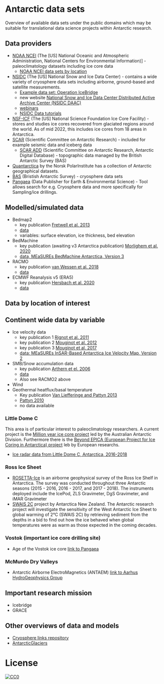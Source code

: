 # Antarctic data sets
Overview of available data sets under the public domains which may be suitable for translational data science projects within Antarctic research. 

## Data providers

* [NOAA NCEI](https://www.ncei.noaa.gov/products/paleoclimatology/ice-core) (The [US] National Oceanic and Atmospheric Administration, National Centers for Environmental Information)] - paleoclimatology datasets including ice core data
  * [NOAA NCEI data sets by location](https://www.ncei.noaa.gov/access/paleo-search/reports/location?dataTypeId=7&search=true)
* [NSIDC](https://nsidc.org/home) (The [US] National Snow and Ice Data Center) - contains a wide variety of cryosphere data sets including airborne, ground-based and satellite measurements.
  * [Example data set: Operation IceBridge](https://nsidc.org/data/icebridge)
  * new website [National Snow and Ice Data Center Distributed Active Archive Center (NSIDC DAAC)](https://www.earthdata.nasa.gov/topics/cryosphere)
  * [webinars](https://www.earthdata.nasa.gov/learn/webinars-and-tutorials/nsidc-daac-24-aug-2022)
  * [NSIDC Data tutorials](https://github.com/nsidc/NSIDC-Data-Tutorials)
* [NSF-ICF](https://icecores.org/inventory) (The [US] National Science Foundation Ice Core Facility) - stores and studies ice cores recovered from glaciated regions around the world. As of mid 2022, this includes ice cores from 18 areas in Antarctica.
* [SCAR](https://scar.org/resources/data/) (Scientific Committee on Antarctic Research) - included for example seismic data and iceberg data
  * [SCAR ADD](https://www.bas.ac.uk/project/add/) (Scientific Committee on Antarctic Research, Antarctic Digital Database) - topographic data managed by the British Antarctic Survey (BAS)
* [Quantarctica](https://www.npolar.no/en/quantarctica/) by the Norsk PolarInstitute has a collection of Antarctic geographical datasets.
* [BAS](https://data.bas.ac.uk/terms.php?topic=Cryosphere) (Bristish Antarctic Survey) - cryosphere data sets
* [Pangaea](https://www.pangaea.de/?t=Cryosphere) (Data Publisher for Earth & Environmental Science) - Tool allows search for e.g. Cryosphere data and more specifically for Sampling/ice drillings.

## Modelled/simulated data
* Bedmap2
  * key publication [Fretwell et al. 2013](https://tc.copernicus.org/articles/7/375/2013/)
  * [data](https://www.bas.ac.uk/project/bedmap-2/)
  * variables: surface elevation, ice thickness, bed elevation
* BedMachine
  * key publication (awaiting v3 Antarctica publication) [Morlighem et al. 2020](https://www.nature.com/articles/s41561-019-0510-8)
  * [data, MEaSUREs BedMachine Antarctica, Version 3](https://nsidc.org/data/nsidc-0756/versions/3) 
* RACMO
  * key publication [van Wessen et al. 2018](https://tc.copernicus.org/articles/12/1479/2018/)
  * [data](https://www.projects.science.uu.nl/iceclimate/publications/data/2018/vwessem2018_tc/RACMO_Yearly/)
* ECMWF Reanalysis v5 (ERA5)
  * key publication [Hersbach et al. 2020](https://rmets.onlinelibrary.wiley.com/doi/full/10.1002/qj.3803?ref=https://githubhelp.com)
  * [data](https://www.ecmwf.int/en/forecasts/dataset/ecmwf-reanalysis-v5)

## Data by location of interest

## Continent wide data by variable

* Ice velocity data
  * key publication 1 [Rignot et al. 2011](https://www.science.org/doi/full/10.1126/science.1208336?casa_token=g2LgmFsTJPkAAAAA%3AlVOZ7HeKsNPfROZvvzWzlGnnE5LTb5EQbojhwVWznZWTXbA9N31AAHGUNATPT0B9rHcqwhCumwtMdEhf#core-R22)
  * key publication 2 [Mouginot et al. 2012](https://www.mdpi.com/2072-4292/4/9/2753)
  * key publication 3 [Mouginot et al. 2017](https://www.mdpi.com/2072-4292/9/4/364)
  * [data: MEaSUREs InSAR-Based Antarctica Ice Velocity Map, Version 2](https://nsidc.org/data/nsidc-0484/versions/2)
* SMB/Snow accumulation data
  * key publication [Arthern et el. 2006](https://agupubs.onlinelibrary.wiley.com/doi/10.1029/2004JD005667)
  * [data](https://legacy.bas.ac.uk/bas_research/data/online_resources/snow_accumulation/amsr_accumulation_map.txt)
  * Also see RACMO2 above
* Wind
* Geothermal heatflux/basal temperature
  * Key publication [Van Liefferinge and Pattyn 2013](https://cp.copernicus.org/articles/9/2335/2013/)
  * [Pattyn 2010](https://www.sciencedirect.com/science/article/pii/S0012821X10002712)
  * no data available


### Little Dome C

This area is of particular interest to paleoclimatology researchers. A current project is the [Million year ice core project](https://www.antarctica.gov.au/science/climate-processes-and-change/antarctic-palaeoclimate/million-year-ice-core/) led by the Australian Antarctic Division. Furthermore there is the [Beyond EPICA (European Project for Ice Coring in Antarctica) project](https://www.beyondepica.eu/en/) leb by European researchs.

* [Ice radar data from Little Dome C, Antarctica, 2016-2018](https://data.bas.ac.uk/metadata.php?id=GB/NERC/BAS/PDC/01623)

### Ross Ice Sheet

* [ROSETTA-Ice](https://pgg.ldeo.columbia.edu/data/rosetta-ice) is an airborne geophysical survey of the Ross Ice Shelf in Antarctica. The survey was conducted throughout three Antarctic seasons (2015 - 2016, 2016 - 2017, and 2017 - 2018). The instruments deployed include the IcePod, ZLS Gravimeter, DgS Gravimeter, and iMAR Gravimeter
* [SWAIS 2C](https://www.antarcticanz.govt.nz/media/news/drilling-into-antarcticas-past-to-see-our-future) project by Antarctica New Zealand. The Antarctic research project will investigate the sensitivity of the West Antarctic Ice Sheet to global warming of 2°C (SWAIS 2C) by retrieving sediment from the depths in a bid to find out how the ice behaved when global temperatures were as warm as those expected in the coming decades.

### Vostok (important ice core drilling site)
* Age of the Vostok ice core [link to Pangaea](https://doi.pangaea.de/10.1594/PANGAEA.55504)

### McMurdo Dry Valleys
* Antarctic Airborne ElectroMagnetics (ANTAEM) [link to Aarhus HydroGeophysics Group](https://hgg.au.dk/projects/antaem-antarctica-aem)

## Important research mission

* Icebridge
* GRACE

## Other overviews of data and models

* [Cryosphere links repository](https://github.com/tom-andersson/cryosphere-links)
* [AntarcticGlaciers](https://www.antarcticglaciers.org/antarctica-2/antarctic-datasets/)

# License

[![CC0](https://licensebuttons.net/p/zero/1.0/88x31.png)](https://creativecommons.org/publicdomain/zero/1.0/)
